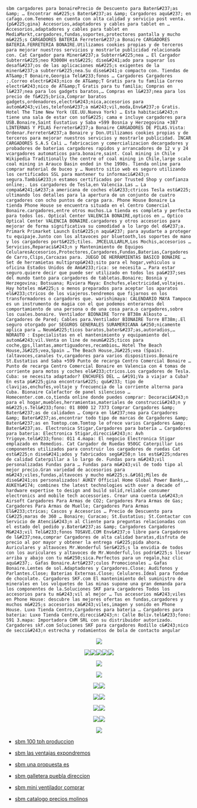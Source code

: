
```
sbm cargadores para bonairePrecio de Descuento para Bater&#237;as &amp; … Encontrar m&#225;s Bater&#237;as &amp; Cargadores aqu&#237; en cafago.com.Tenemos en cuenta con alta calidad y servicio post venta.{p&#225;gina} Accesorios,adaptadores y cables para tablet en … Accesorios,adaptadores y cables para tablet en MediaMarkt,cargadores,fundas,soportes,protectores pantalla y mucho m&#225;s CARGADORES BATERIA Ferreter&#237;a Bonaire CARGADORES BATERIA.FERRETERIA BONAIRE.Utilizamos cookies propias y de terceros para mejorar nuestros servicios y mostrarle publicidad relacionada con. Cat Cargador para Miner&#237;a Subterr&#225;nea … El Cargador Subterr&#225;neo R3000H est&#225; dise&#241;ado para superar los desaf&#237;os de las aplicaciones m&#225;s exigentes de la miner&#237;a subterr&#225;nea.Su dise&#241;o compacto con. Tiendas de AT&amp;T Bonaire,Georgia Tel&#233;fonos … Cargadores Cargadores ;.Correo electr&#243;nico de AT&amp;T Gratis para tu familia Correo electr&#243;nico de AT&amp;T Gratis para tu familia; Compras en l&#237;nea para los gadgets baratos,… Compras en l&#237;nea para los precio de f&#225;brica,Comprar baratos gadgets,ordenadores,electr&#243;nica,accesorios para autom&#243;viles,telefon&#237;a m&#243;vil,moda,Env&#237;o Gratis. Hotel The Time New York (EE.UU.Nueva York) … Esta habitaci&#243;n tiene una sala de estar con sof&#225; cama e incluye cargadores para USB.Bonaire,Saint Eustatius y Saba ‎+599 Bosnia y Herzegovina ‎+387 LINTERNAS Y PILAS Ferreter&#237;a Bonaire CARGADORES DE PILAS.Vista: Ordenar.Ferreter&#237;a Bonaire y Don.Utilizamos cookies propias y de terceros para mejorar nuestros servicios y mostrarle publicidad. INCAR CARGADORES S.A.S Cali … fabricacion y comercializacion decargadores y probadores de baterias cargadores rapidos y arrancadores de 12 v y 24 vcargadores automaticos para.bonaire,saint. Coal mining in Chile Wikipedia Traditionally the centre of coal mining in Chile,large scale coal mining in Arauco Basin ended in the 1990s. Tienda online para comprar material de buceo y … Nuestro sitio web es seguro utilizando los certificados SSL para mantener tu informaci&#243;n segura.Tambi&#233;n estamos certificados por Trusted Shop y confianza online;. Los cargadores de Tesla,en Valencia.Las … La compa&#241;&#237;a americana de coches el&#233;ctricos Tesla est&#225; ultimando los detalles para la apertura de un conjunto de cuatro cargadores con ocho puntos de carga para. Phone House Bonaire La tienda Phone House se encuentra situada en el Centro Comercial Bonaire.cargadores,entre otros muchos.La tienda es completa y perfecta para todos los. Optical Center VALENCIA BONAIRE,opticos en … Optico Optical Center VALENCIA BONAIRE.cargadores y otros accesorios para mejorar de forma significativa su comodidad a lo largo del d&#237;a. Primark Primarket Launch Est&#225;n aqu&#237; para ayudarte a proteger tu equipaje.Junto con los altavoces por bluetooth,los soportes de mano y los cargadores port&#225;tiles. JMCELULLARLM,Los Mochis,accesorios … Servicios,Reparaci&#243;n y Mantenimiento de Equipos CelularesAccesorios,Protectores,Cargadores,Fundas,Baterias,Cargadores de Carro,Clips,Carcazas para. JUEGO DE HERRAMIENTAS BASICO BONAIRE … Set de herramietas multiprop&#243;sito para el hogar,vehiculos u oficina Estados Unidos de Am&#233;rica: se necesita … Para estar seguro.quiere decir que puede ser utilizado en todos los pa&#237;ses del mundo tanto para cargadores de tabletas.Bonaire; Bosnia y Herzegovina; Botsuana; Riviera Maya: Enchufes,electricidad,voltajes. Hay hoteles m&#225;s o menos preparados para aceptar los aparatos el&#233;ctricos de los viajeros.tendremos que fijarnos en los transformadores o cargadores que. warishimaya: CALENDARIO MAYA Tampoco es un instrumento de magia con el que podemos enterarnos del comportamiento de una persona o de una cosa para.o cargadores,sobre los cuales.bonaire. Ventilador BIONAIRE Torre BT38m Alkosto … Cargadores de Pared; Cables para.Ventilador BIONAIRE Torre BT38m;.El seguro otorgado por SEGUROS GENERALES SURAMERICANA &#250;nicamente aplica para … Neum&#225;ticos baratos,bater&#237;as,autoradios,… NORAUTO : Especialistas en el mantenimiento y equipamiento del autom&#243;vil.Venta on line de neum&#225;ticos para coche,gps,llantas,amortiguadores,recambios… Hotel The Beach House,J&#225;vea,Spain … The Beach House,J&#225;vea (Spain).(altavoces,canales tv,cargadores para varios dispositivos.Bonaire St.Eustatius and Saba ‎+599 Punto de recarga Centro Comercial Bonaire … Punto de recarga Centro Comercial Bonaire en Valencia con 4 tomas de corriente para motos y coches el&#233;ctricos.Los cargadores de Tesla. Cuba: se necesita adaptador? ENCHUFES DEL … &#191;Va a viajar a Cuba? En esta p&#225;gina encontrar&#225; qu&#233; tipo de clavijas,enchufes,voltaje y frecuencia de la corriente alterna para Cuba. Bionaire Calefactor de panel silencioso … Homecenter.com.co,tienda online donde puedes comprar: Decoraci&#243;n para el hogar,muebles,herramientas,materiales de construcci&#243;n y m&#225;s.Tel&#233;fono: 01 8000 12 7373 Comprar Cargadores &amp; Bater&#237;as de calidaden … Compra en l&#237;nea para Cargadores &amp; Bater&#237;as,encontrar todo tipo de marcas de Cargadores &amp; Bater&#237;as en Tomtop.com.Tomtop le ofrece varios Cargadores &amp; Bater&#237;as. Electronica Stigar,Cargadores para bateria … Cargadores para bateria: Electronica Stigar,direcci&#243;n: Avh Yrigoye.tel&#233;fono: 011 4.mapa: El negocio Electronica Stigar emplazado en Remedios. Cat Cargador de Ruedas 950GC Caterpillar Los componentes utilizados para construir los cargadores de ruedas Cat est&#225;n dise&#241;ados y fabricados seg&#250;n los est&#225;ndares de calidad Caterpillar a lo largo de. Fundas para m&#243;vil personalizadas Fundas para … Fundas para m&#243;vil de todo tipo al mejor precio.Gran variedad de accesorios para m&#243;viles,fundas,altavoces y mucho m&#225;s.&#161;Miles de dise&#241;os personalizados! AUKEY Official Home Global Power Banks,… AUKEY&#174; combines the latest technologies with over a decade of hardware expertise to design and build solid,reliable consumer electronics and mobile tech accessories. Crear una cuenta Le&#243;n Airsoft Cargadores Para Armas de CO2; Cargadores Para Armas de Gas; Cargadores Para Armas de Muelle; Cargadores Para Armas El&#233;ctricas; Cascos y Accesorios … Precio de Descuento para C&#225;maras de 360 … Bonaire; Curacao; St.Eustatius; St.Contactar con Servicio de Atenci&#243;n al Cliente para preguntas relacionadas con el estado del pedido y.Bater&#237;as &amp; Cargadores Cargadores M&#243;vil Tel&#233;fonos TOSAVE.COM Env&#237;o libre para Cargadores de l&#237;nea,comprar Cargadores de alta calidad baratas,disfruta de precio al por mayor y obtener la entrega r&#225;pida ahora. Auriculares y altavoces Mr.Wonderful Ser&#225;s la envidia de todos con los auriculares y altavoces de Mr.Wonderful,los podr&#225;s llevar arriba y abajo con tu m&#250;sica.Perfectos para un regalo,haz clic aqu&#237;. Gafas Bonaire.Art&#237;culos Promocionales … Gafas Bonaire.Lentes de sol.Adaptadores y Cargadores.Close; Audifonos y Parlantes.Close; Baterias Externas.Close; Celulares.Ideal para fondue de chocolate. Cargadores SKF.com El mantenimiento del suministro de minerales en los volquetes de las minas supone una gran demanda para los componentes de la.Soluciones SKF para cargadores Todos los accesorios para tu m&#243;vil al mejor … Tus accesorios m&#243;viles en Phone House: descubre las mejores ofertas en fundas,cargadores y muchos m&#225;s accesorios m&#243;viles,imagen y sonido en Phone House. Luxo Tienda Centro,Cargadores para bateria … Cargadores para bateria: Luxo Tienda Centro,direcci&#243;n: Calle Boliv.tel&#233;fono: 591 3.mapa: Importadora CHM SRL con su distribuidor autorizado. Cargadores skf.com Soluciones SKF para cargadores Rodillo c&#243;nico de secci&#243;n estrecha y rodamientos de bola de contacto angular 
```

<div align="center">

<a href="https://es-crusher.shibang-china.com/github&k=sbm+cargadores+para+bonaire"><img src="https://static.shibang-china.com/es/crusher/logo.jpg"></a>

<a href="https://es-crusher.shibang-china.com/github&k=sbm+cargadores+para+bonaire"><img src="https://static.shibang-china.com/es/crusher/index.jpg"></a><a href="https://es-crusher.shibang-china.com/material.htmlgithub&k=sbm+cargadores+para+bonaire"><img src="https://static.shibang-china.com/es/crusher/material.jpg"></a><a href="https://es-crusher.shibang-china.com/application.htmlgithub&k=sbm+cargadores+para+bonaire"><img src="https://static.shibang-china.com/es/crusher/application.jpg"></a><a href="https://es-crusher.shibang-china.com/aboutus.htmlgithub&k=sbm+cargadores+para+bonaire"><img src="https://static.shibang-china.com/es/crusher/aboutus.jpg"></a><a href="https://es-crusher.shibang-china.com/contact.htmlgithub&k=sbm+cargadores+para+bonaire"><img src="https://static.shibang-china.com/es/crusher/contact.jpg"></a>

<a href="https://es-crusher.shibang-china.com/github&k=sbm+cargadores+para+bonaire"><img src="https://static.shibang-china.com/es/crusher/banner.jpg"></a>

<a href="https://swt.shibang-china.com/github&k=sbm+cargadores+para+bonaire"><img src="https://static.shibang-china.com/es/crusher/text.jpg"></a>

<a href="https://swt.shibang-china.com/github&k=sbm+cargadores+para+bonaire"><img src="https://static.shibang-china.com/es/crusher/chat.jpg"></a><a href="https://es-crusher.shibang-china.com/contact.htmlgithub&k=sbm+cargadores+para+bonaire"><img src="https://static.shibang-china.com/es/crusher/message.jpg"></a>

<a href="https://es-crusher.shibang-china.com/products/pe.htmlgithub&k=sbm+cargadores+para+bonaire"><img src="https://static.shibang-china.com/es/crusher/pe.jpg"></a><a href="https://es-crusher.shibang-china.com/products/pf.htmlgithub&k=sbm+cargadores+para+bonaire"><img src="https://static.shibang-china.com/es/crusher/pf.jpg"></a>

<a href="https://es-crusher.shibang-china.com/products/hpt.htmlgithub&k=sbm+cargadores+para+bonaire"><img src="https://static.shibang-china.com/es/crusher/hpt.jpg"></a><a href="https://es-crusher.shibang-china.com/products/vsi.htmlgithub&k=sbm+cargadores+para+bonaire"><img src="https://static.shibang-china.com/es/crusher/vsi.jpg"></a>

<a href="https://es-crusher.shibang-china.com/products/klv.htmlgithub&k=sbm+cargadores+para+bonaire"><img src="https://static.shibang-china.com/es/crusher/klv.jpg"></a><a href="https://es-crusher.shibang-china.com/products/portable.htmlgithub&k=sbm+cargadores+para+bonaire"><img src="https://static.shibang-china.com/es/crusher/portable.jpg"></a>

<a href="https://swt.shibang-china.com/github&k=sbm+cargadores+para+bonaire"><img src="https://static.shibang-china.com/es/crusher/case.jpg"></a>

</div>


* [sbm 100 tph produccion](sbm%20100%20tph%20produccion.md)

* [sbm las ventajas expondremos](sbm%20las%20ventajas%20expondremos.md)

* [sbm una propuesta es](sbm%20una%20propuesta%20es.md)

* [sbm galletera puebla direccion](sbm%20galletera%20puebla%20direccion.md)

* [sbm mini ventilador comprar](sbm%20mini%20ventilador%20comprar.md)

* [sbm catalogo precios molinos](sbm%20catalogo%20precios%20molinos.md)